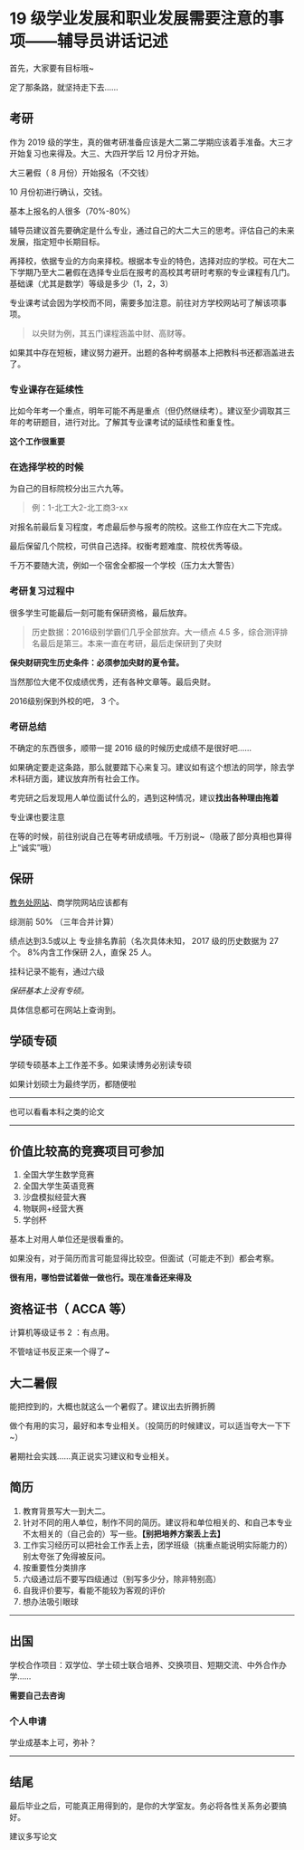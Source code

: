 # 19 级学业发展和职业发展需要注意的事项——辅导员讲话记述

首先，大家要有目标哦~

定了那条路，就坚持走下去……

## 考研

作为 2019 级的学生，真的做考研准备应该是大二第二学期应该着手准备。大三才开始复习也来得及。大三、大四开学后 12 月份才开始。

大三暑假（ 8 月份）开始报名（不交钱）

10 月份初进行确认，交钱。

基本上报名的人很多（70%-80%）

辅导员建议首先要确定是什么专业，通过自己的大二大三的思考。评估自己的未来发展，指定短中长期目标。

再择校，依据专业的方向来择校。根据本专业的特色，选择对应的学校。可在大二下学期乃至大二暑假在选择专业后在报考的高校其考研时考察的专业课程有几门。基础课（尤其是数学）等级是多少（1，2，3）

专业课考试会因为学校而不同，需要多加注意。前往对方学校网站可了解该项事项。

> 以央财为例，其五门课程涵盖中财、高财等。

如果其中存在短板，建议努力避开。出题的各种考纲基本上把教科书还都涵盖进去了。


### 专业课存在延续性

比如今年考一个重点，明年可能不再是重点（但仍然继续考）。建议至少调取其三年的考研题目，进行对比。了解其专业课考试的延续性和重复性。

**这个工作很重要**

### 在选择学校的时候

为自己的目标院校分出三六九等。

> 例：1-北工大2-北工商3-xx

对报名前最后复习程度，考虑最后参与报考的院校。这些工作应在大二下完成。

最后保留几个院校，可供自己选择。权衡考题难度、院校优秀等级。

千万不要随大流，例如一个宿舍全都报一个学校（压力太大警告）

### 考研复习过程中

很多学生可能最后一刻可能有保研资格，最后放弃。

> 历史数据：2016级别学霸们几乎全部放弃。大一绩点 4.5 多，综合测评排名最后是第三。本来一直在考研，最后走保研到了央财

**保央财研究生历史条件：必须参加央财的夏令营。**

当然那位大佬不仅成绩优秀，还有各种文章等。最后央财。

2016级别保到外校的吧， 3 个。

### 考研总结

不确定的东西很多，顺带一提 2016 级的时候历史成绩不是很好吧……

如果确定要走这条路，那么就要踏下心来复习。建议如有这个想法的同学，除去学术科研方面，建议放弃所有社会工作。

考完研之后发现用人单位面试什么的，遇到这种情况，建议**找出各种理由拖着**

专业课也要注意

在等的时候，前往别说自己在等考研成绩哦。千万别说~（隐蔽了部分真相也算得上“诚实”哦）

## 保研

[教务处网站](http://jwc.btbu.edu.cn/jwtz/178613.htm)、商学院网站应该都有

综测前 50% （三年合并计算）

绩点达到3.5或以上 专业排名靠前（名次具体未知， 2017 级的历史数据为 27 个。 8%内含工作保研 2人，直保 25 人。

挂科记录不能有，通过六级

*保研基本上没有专硕。*

具体信息都可在网站上查询到。

## 学硕专硕

学硕专硕基本上工作差不多。如果读博务必别读专硕

如果计划硕士为最终学历，都随便啦

---
也可以看看本科之类的论文

---

## 价值比较高的竞赛项目可参加

1. 全国大学生数学竞赛
2. 全国大学生英语竞赛
3. 沙盘模拟经营大赛
4. 物联网+经营大赛
5. 学创杯

基本上对用人单位还是很看重的。

如果没有，对于简历而言可能显得比较空。但面试（可能走不到）都会考察。

**很有用，哪怕尝试着做一做也行。现在准备还来得及**

## 资格证书（ ACCA 等）

计算机等级证书 2 ：有点用。

不管啥证书反正来一个得了~


## 大二暑假

能把控到的，大概也就这么一个暑假了。建议出去折腾折腾

做个有用的实习，最好和本专业相关。（投简历的时候建议，可以适当夸大一下下~）

暑期社会实践……真正说实习建议和专业相关。

## 简历

1. 教育背景写大一到大二。
2. 针对不同的用人单位，制作不同的简历。建议将和单位相关的、和自己本专业不太相关的（自己会的）写一些。**【别把培养方案丢上去】**
3. 工作实习经历可以把社会工作丢上去，团学班级（挑重点能说明实际能力的）别太夸张了免得被反问。
4. 按重要性分类排序
5. 六级通过后不要写四级通过（别写多少分，除非特别高）
6. 自我评价要写，看能不能较为客观的评价
7. 想办法吸引眼球

---

## 出国

学校合作项目：双学位、学士硕士联合培养、交换项目、短期交流、中外合作办学……

**需要自己去咨询**

### 个人申请

学业成基本上可，弥补？

---

## 结尾

最后毕业之后，可能真正用得到的，是你的大学室友。务必将各性关系务必要搞好。

建议多写论文